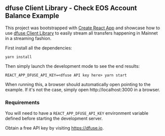 ## dfuse Client Library - Check EOS Account Balance Example

This project was bootstrapped with [Create React App](https://github.com/facebook/create-react-app) and
showcase how to use [dfuse Client Library](https://github.com/dfuse-io/client-js) to easily stream
all transfers happening in Mainnet in a streaming fashion.

First install all the dependencies:

    yarn install

Then simply launch the development mode to see the end results:

    REACT_APP_DFUSE_API_KEY=<dfuse API key here> yarn start

When running this, a browser should automatically open pointing
to the example. If it's not the case, simply open http://localhost:3000 in a browser.

### Requirements

You will need to have a `REACT_APP_DFUSE_API_KEY` environment variable defined
before starting the development server.

Obtain a free API key by visiting https://dfuse.io.
